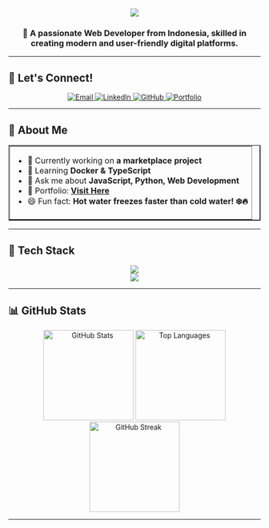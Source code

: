 <h1 align="center">
   <img src="https://readme-typing-svg.herokuapp.com/?font=Fira+Code&size=35&center=true&vCenter=true&width=500&height=70&duration=4000&lines=Hi+There!+🖕;+I'm+Rafli+Septyo+Kurniawan!;" />
</h1>

<h3 align="center">
    🚀 A passionate Web Developer from Indonesia, skilled in creating modern and user-friendly digital platforms.
</h3>

---

## 🎯 Let's Connect!
<p align="center">
    <a href="https://mail.google.com/mail/?view=cm&to=rafliseptyok03@gmail.com" target="_blank">
        <img src="https://img.shields.io/badge/Gmail-EA4335?style=for-the-badge&logo=gmail&logoColor=white" alt="Email" />
    </a>
    <a href="https://www.linkedin.com/in/rafli-septyo-kurniawan-713362345" target="_blank">
        <img src="https://img.shields.io/badge/LinkedIn-0077B5?style=for-the-badge&logo=linkedin&logoColor=white" alt="LinkedIn" />
    </a>
    <a href="https://github.com/RazorX91" target="_blank">
        <img src="https://img.shields.io/badge/GitHub-181717?style=for-the-badge&logo=github&logoColor=white" alt="GitHub" />
    </a>
    <a href="https://RazorX91.github.io/portfolio-personal/" target="_blank">
        <img src="https://img.shields.io/badge/Portfolio-FF5722?style=for-the-badge&logo=react&logoColor=white" alt="Portfolio" />
    </a>
</p>

---

## 🌟 About Me  
<p align="center">
  <table border="2" width="60%" align="center">
    <tr>
      <td>
        <ul>
          <li> 🔭 Currently working on <b>a marketplace project</b> </li>
          <li> 🌱 Learning <b>Docker & TypeScript</b> </li>
          <li> 💬 Ask me about <b>JavaScript, Python, Web Development</b> </li>
          <li> 🎯 Portfolio: <a href="https://RazorX91.github.io/portfolio-personal/" target="_blank"><b>Visit Here</b></a> </li>
          <li> 😄 Fun fact: <b>Hot water freezes faster than cold water! ❄️🔥</b> </li>
        </ul>
      </td>
    </tr>
  </table>
</p>

---

## 🚀 Tech Stack
<p align="center">
    <img src="https://skillicons.dev/icons?i=react,bootstrap,html,css,tailwind,git,github,vscode,figma,laravel" />
    <br>
    <img src="https://skillicons.dev/icons?i=dart,flutter,nodejs,javascript,typescript,python,php,nextjs,mysql,mongodb,java,cpp" />
</p>

---

## 📊 GitHub Stats
<p align="center">
  <img src="https://github-readme-stats.vercel.app/api?username=RazorX91&show_icons=true&theme=tokyonight&hide_border=true" alt="GitHub Stats" height="180em" />
  <img src="https://github-readme-stats.vercel.app/api/top-langs/?username=RazorX91&layout=compact&theme=tokyonight&hide_border=true" alt="Top Languages" height="180em" />
  <img src="https://streak-stats.demolab.com?user=RazorX91&theme=tokyonight&hide_border=true" alt="GitHub Streak" height="180em" />
</p>

---


